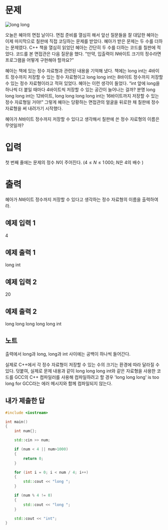 문제
======

![long long](https://upload.acmicpc.net/ccbbee06-7e6f-4e56-bb9f-9a1abd795508/-/preview/)


오늘은 혜아의 면접 날이다. 면접 준비를 열심히 해서 앞선 질문들을 잘 대답한 혜아는 이제 마지막으로 칠판에 직접 코딩하는 문제를 받았다. 혜아가 받은 문제는 두 수를 더하는 문제였다. C++ 책을 열심히 읽었던 혜아는 간단히 두 수를 더하는 코드를 칠판에 적었다. 코드를 본 면접관은 다음 질문을 했다. “만약, 입출력이 
$N$바이트 크기의 정수라면 프로그램을 어떻게 구현해야 할까요?”

혜아는 책에 있는 정수 자료형과 관련된 내용을 기억해 냈다. 책에는 long int는 
$4$바이트 정수까지 저장할 수 있는 정수 자료형이고 long long int는 
$8$바이트 정수까지 저장할 수 있는 정수 자료형이라고 적혀 있었다. 혜아는 이런 생각이 들었다. “int 앞에 long을 하나씩 더 붙일 때마다 
$4$바이트씩 저장할 수 있는 공간이 늘어나는 걸까? 분명 long long long int는 
$12$바이트, long long long long int는 
$16$바이트까지 저장할 수 있는 정수 자료형일 거야!” 그렇게 혜아는 당황하는 면접관의 얼굴을 뒤로한 채 칠판에 정수 자료형을 써 내려가기 시작했다.

혜아가 
$N$바이트 정수까지 저장할 수 있다고 생각해서 칠판에 쓴 정수 자료형의 이름은 무엇일까?

입력
============
첫 번째 줄에는 문제의 정수 
$N$이 주어진다. 
$(4\le N\le 1\, 000$; 
$N$은 
$4$의 배수
$)$ 

출력
========
혜아가 
$N$바이트 정수까지 저장할 수 있다고 생각하는 정수 자료형의 이름을 출력하여라.

예제 입력 1 
------

4

예제 출력 1 
-------------

long int

예제 입력 2 
-------------

20

예제 출력 2 
---------------

long long long long long int

노트
--------
출력에서 long과 long, long과 int 사이에는 공백이 하나씩 들어간다.

실제로 C++에서 각 정수 자료형이 저장할 수 있는 수의 크기는 환경에 따라 달라질 수 있다.
덧붙여, 실제로 문제 내용과 같이 long long long int와 같은 자료형을 사용한 코드를 GCC의 C++ 컴파일러를 사용해 컴파일하려고 할 경우
'long long long' is too long for GCC라는 에러 메시지와 함께 컴파일되지 않는다.

내가 제출한 답
----------

```cpp
#include <iostream>

int main()
{
	int num{};

	std::cin >> num;

	if (num < 4 || num>1000)
	{
		return 0;
	}

	for (int i = 0; i < num / 4; i++)
	{
		std::cout << "long ";
	}

	if (num % 4 != 0)
	{
		std::cout << "long ";
	}

	std::cout << "int";
}
```
